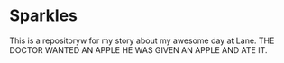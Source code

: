 # Sparkles

This is a repositoryw for my story about my awesome day at Lane.
THE DOCTOR WANTED AN APPLE
HE WAS GIVEN AN APPLE AND ATE IT.
